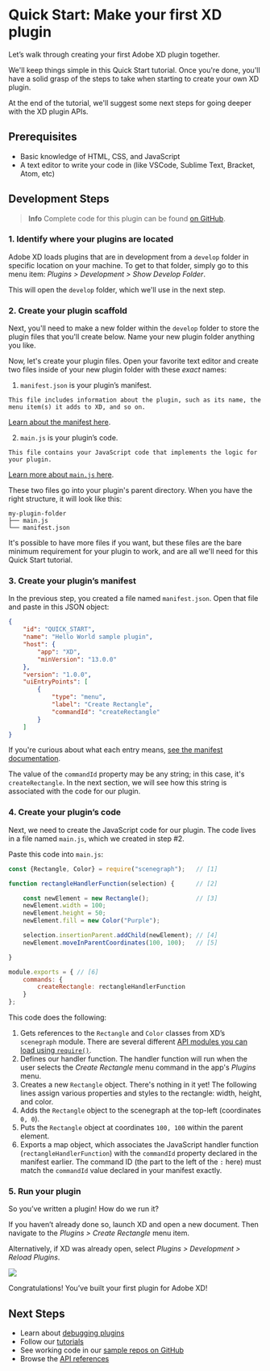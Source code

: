 # Quick Start: Make your first XD plugin

Let’s walk through creating your first Adobe XD plugin together.

We'll keep things simple in this Quick Start tutorial. Once you're done, you'll have a solid grasp of the steps to take when starting to create your own XD plugin.

At the end of the tutorial, we'll suggest some next steps for going deeper with the XD plugin APIs.


## Prerequisites
- Basic knowledge of HTML, CSS, and JavaScript
- A text editor to write your code in (like VSCode, Sublime Text, Bracket, Atom, etc)


## Development Steps

> **Info**
> Complete code for this plugin can be found [on GitHub](https://github.com/AdobeXD/Plugin-Samples/tree/master/quick-start).

### 1. Identify where your plugins are located

Adobe XD loads plugins that are in development from a `develop` folder in specific location on your machine. To get to that folder, simply go to this menu item: _Plugins > Development > Show Develop Folder_.

This will open the `develop` folder, which we'll use in the next step.

### 2. Create your plugin scaffold

Next, you'll need to make a new folder within the `develop` folder to store the plugin files that you'll create below. Name your new plugin folder anything you like.

Now, let's create your plugin files. Open your favorite text editor and create two files inside of your new plugin folder with these _exact_ names:

1.   `manifest.json` is your plugin’s manifest.

    This file includes information about the plugin, such as its name, the menu item(s) it adds to XD, and so on.
   [Learn about the manifest here](/reference/structure/manifest.md).

2.   `main.js` is your plugin’s code.

    This file contains your JavaScript code that implements the logic for your plugin.
   [Learn more about `main.js` here](/reference/structure/handlers.md).


These two files go into your plugin's parent directory. When you have the right structure, it will look like this:

```
my-plugin-folder
├── main.js
└── manifest.json
```

It's possible to have more files if you want, but these files are the bare minimum requirement for your plugin to work, and are all we'll need for this Quick Start tutorial.


### 3. Create your plugin’s manifest

In the previous step, you created a file named `manifest.json`. Open that file and paste in this JSON object:

```json
{
    "id": "QUICK_START",
    "name": "Hello World sample plugin",
    "host": {
        "app": "XD",
        "minVersion": "13.0.0"
    },
    "version": "1.0.0",
    "uiEntryPoints": [
        {
            "type": "menu",
            "label": "Create Rectangle",
            "commandId": "createRectangle"
        }
    ]
}
```

If you're curious about what each entry means, [see the manifest documentation](/reference/structure/manifest.md).

The value of the `commandId` property may be any string; in this case, it's `createRectangle`. In the next section, we will see how this string is associated with the code for our plugin.


### 4. Create your plugin’s code

Next, we need to create the JavaScript code for our plugin. The code lives in a file named `main.js`, which we created in step #2.


Paste this code into `main.js`:

```js
const {Rectangle, Color} = require("scenegraph");   // [1]

function rectangleHandlerFunction(selection) {      // [2]

    const newElement = new Rectangle();             // [3]
    newElement.width = 100;
    newElement.height = 50;
    newElement.fill = new Color("Purple");

    selection.insertionParent.addChild(newElement); // [4]
    newElement.moveInParentCoordinates(100, 100);   // [5]

}

module.exports = { // [6]
    commands: {
        createRectangle: rectangleHandlerFunction
    }
};
```

This code does the following:

1.  Gets references to the `Rectangle` and `Color` classes from XD’s `scenegraph` module. There are several different [API modules you can load using `require()`](/reference/core/apis.html).
2.  Defines our handler function. The handler function will run when the user selects the _Create Rectangle_ menu command in the app's _Plugins_ menu.
3.  Creates a new `Rectangle` object. There's nothing in it yet! The following lines assign various properties and styles to the rectangle: width, height, and color.
4.  Adds the `Rectangle` object to the scenegraph at the top-left (coordinates `0, 0`).
5.  Puts the `Rectangle` object at coordinates `100, 100` within the parent element.
6.  Exports a map object, which associates the JavaScript handler function (`rectangleHandlerFunction`) with the `commandId` property declared in the manifest earlier. The command ID (the part to the left of the `:` here) must match the `commandId` value declared in your manifest exactly.


### 5. Run your plugin

So you’ve written a plugin! How do we run it?

If you haven’t already done so, launch XD and open a new document. Then navigate to the _Plugins > Create Rectangle_ menu item.

Alternatively, if XD was already open, select _Plugins > Development > Reload Plugins_.

![](/plugin-docs/images/on-canvas.png)


Congratulations! You’ve built your first plugin for Adobe XD!


## Next Steps

- Learn about [debugging plugins](/tutorials/debugging/index.md)
- Follow our [tutorials](/tutorials/)
- See working code in our [sample repos on GitHub](https://github.com/AdobeXD/Plugin-Samples)
- Browse the [API references](/reference/how-to-read.md)
